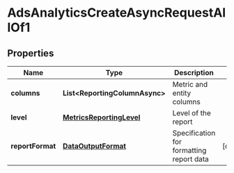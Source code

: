 

# AdsAnalyticsCreateAsyncRequestAllOf1


## Properties

Name | Type | Description | Notes
------------ | ------------- | ------------- | -------------
**columns** | **List&lt;ReportingColumnAsync&gt;** | Metric and entity columns | 
**level** | [**MetricsReportingLevel**](MetricsReportingLevel.md) | Level of the report | 
**reportFormat** | [**DataOutputFormat**](DataOutputFormat.md) | Specification for formatting report data |  [optional]



